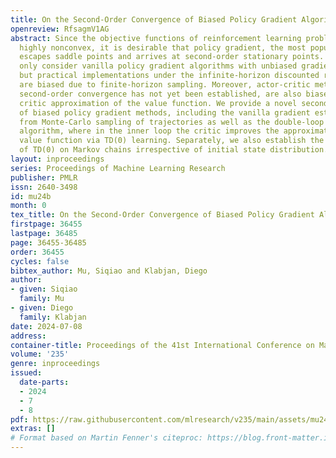 ```yaml
---
title: On the Second-Order Convergence of Biased Policy Gradient Algorithms
openreview: RfsagmV1AG
abstract: Since the objective functions of reinforcement learning problems are typically
  highly nonconvex, it is desirable that policy gradient, the most popular algorithm,
  escapes saddle points and arrives at second-order stationary points. Existing results
  only consider vanilla policy gradient algorithms with unbiased gradient estimators,
  but practical implementations under the infinite-horizon discounted reward setting
  are biased due to finite-horizon sampling. Moreover, actor-critic methods, whose
  second-order convergence has not yet been established, are also biased due to the
  critic approximation of the value function. We provide a novel second-order analysis
  of biased policy gradient methods, including the vanilla gradient estimator computed
  from Monte-Carlo sampling of trajectories as well as the double-loop actor-critic
  algorithm, where in the inner loop the critic improves the approximation of the
  value function via TD(0) learning. Separately, we also establish the convergence
  of TD(0) on Markov chains irrespective of initial state distribution.
layout: inproceedings
series: Proceedings of Machine Learning Research
publisher: PMLR
issn: 2640-3498
id: mu24b
month: 0
tex_title: On the Second-Order Convergence of Biased Policy Gradient Algorithms
firstpage: 36455
lastpage: 36485
page: 36455-36485
order: 36455
cycles: false
bibtex_author: Mu, Siqiao and Klabjan, Diego
author:
- given: Siqiao
  family: Mu
- given: Diego
  family: Klabjan
date: 2024-07-08
address:
container-title: Proceedings of the 41st International Conference on Machine Learning
volume: '235'
genre: inproceedings
issued:
  date-parts:
  - 2024
  - 7
  - 8
pdf: https://raw.githubusercontent.com/mlresearch/v235/main/assets/mu24b/mu24b.pdf
extras: []
# Format based on Martin Fenner's citeproc: https://blog.front-matter.io/posts/citeproc-yaml-for-bibliographies/
---
```

